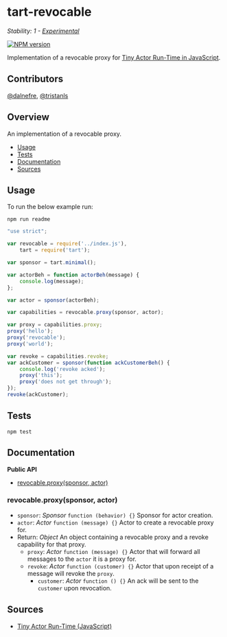 # tart-revocable

_Stability: 1 - [Experimental](https://github.com/tristanls/stability-index#stability-1---experimental)_

[![NPM version](https://badge.fury.io/js/tart-revocable.png)](http://npmjs.org/package/tart-revocable)

Implementation of a revocable proxy for [Tiny Actor Run-Time in JavaScript](https://github.com/organix/tartjs).

## Contributors

[@dalnefre](https://github.com/dalnefre), [@tristanls](https://github.com/tristanls)

## Overview

An implementation of a revocable proxy.

  * [Usage](#usage)
  * [Tests](#tests)
  * [Documentation](#documentation)
  * [Sources](#sources)

## Usage

To run the below example run:

    npm run readme

```javascript
"use strict";

var revocable = require('../index.js'),
    tart = require('tart');

var sponsor = tart.minimal();

var actorBeh = function actorBeh(message) {
    console.log(message);
};

var actor = sponsor(actorBeh);

var capabilities = revocable.proxy(sponsor, actor);

var proxy = capabilities.proxy;
proxy('hello');
proxy('revocable');
proxy('world');

var revoke = capabilities.revoke;
var ackCustomer = sponsor(function ackCustomerBeh() {
    console.log('revoke acked');
    proxy('this');
    proxy('does not get through');
});
revoke(ackCustomer);
```

## Tests

    npm test

## Documentation

**Public API**

  * [revocable.proxy(sponsor, actor)](#revocableproxysponsor-actor)

### revocable.proxy(sponsor, actor)

  * `sponsor`: _Sponsor_ `function (behavior) {}` Sponsor for actor creation.
  * `actor`: _Actor_ `function (message) {}` Actor to create a revocable proxy for.
  * Return: _Object_ An object containing a revocable proxy and a revoke capability for that proxy.
    * `proxy`: _Actor_ `function (message) {}` Actor that will forward all messages to the `actor` it is a proxy for.
    * `revoke`: _Actor_ `function (customer) {}` Actor that upon receipt of a message will revoke the `proxy`.
      * `customer`: _Actor_ `function () {}` An ack will be sent to the `customer` upon revocation.

## Sources

  * [Tiny Actor Run-Time (JavaScript)](https://github.com/organix/tartjs)